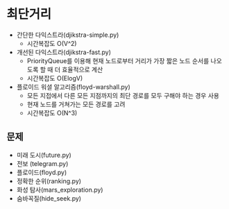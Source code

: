 # 최단거리
- 간단한 다익스트라(djikstra-simple.py)
  - 시간복잡도 O(V^2)
- 개선된 다익스트라(djikstra-fast.py)
  - PriorityQueue를 이용해 현재 노드로부터 거리가 가장 짧은 노드 순서를 나오도록 할 때 더 효율적으로 계산
  - 시간복잡도 O(ElogV)
- 플로이드 워셜 알고리즘(floyd-warshall.py)
  - 모든 지접에서 다른 모든 지점까지의 최단 경로를 모두 구해야 하는 경우 사용
  - 현재 노드를 거쳐가는 모든 경로를 고려
  - 시간복잡도 O(N^3)

## 문제
- 미래 도시(future.py)
- 전보 (telegram.py)
- 플로이드(floyd.py)
- 정확한 순위(ranking.py)
- 화성 탐사(mars_exploration.py)
- 숨바꼭질(hide_seek.py)